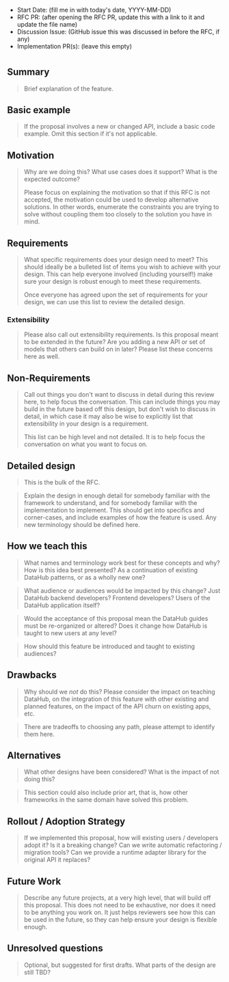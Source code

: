 - Start Date: (fill me in with today's date, YYYY-MM-DD)
- RFC PR: (after opening the RFC PR, update this with a link to it and update the file name)
- Discussion Issue: (GitHub issue this was discussed in before the RFC, if any)
- Implementation PR(s): (leave this empty)

# <RFC title>

## Summary

> Brief explanation of the feature.

## Basic example

> If the proposal involves a new or changed API, include a basic code example. Omit this section if it's not applicable.

## Motivation

> Why are we doing this? What use cases does it support? What is the expected outcome?
>
> Please focus on explaining the motivation so that if this RFC is not accepted, the motivation could be used to develop
> alternative solutions. In other words, enumerate the constraints you are trying to solve without coupling them too
> closely to the solution you have in mind.

## Requirements

> What specific requirements does your design need to meet? This should ideally be a bulleted list of items you wish to
> achieve with your design. This can help everyone involved (including yourself!) make sure your design is robust enough
> to meet these requirements.
>
> Once everyone has agreed upon the set of requirements for your design, we can use this list to review the detailed
> design.

### Extensibility

> Please also call out extensibility requirements. Is this proposal meant to be extended in the future? Are you adding a
> new API or set of models that others can build on in later? Please list these concerns here as well.

## Non-Requirements

> Call out things you don't want to discuss in detail during this review here, to help focus the conversation. This can
> include things you may build in the future based off this design, but don't wish to discuss in detail, in which case
> it may also be wise to explicitly list that extensibility in your design is a requirement.
>
> This list can be high level and not detailed. It is to help focus the conversation on what you want to focus on.

## Detailed design

> This is the bulk of the RFC.

> Explain the design in enough detail for somebody familiar with the framework to understand, and for somebody familiar
> with the implementation to implement. This should get into specifics and corner-cases, and include examples of how the
> feature is used. Any new terminology should be defined here.

## How we teach this

> What names and terminology work best for these concepts and why? How is this idea best presented? As a continuation of
> existing DataHub patterns, or as a wholly new one?

> What audience or audiences would be impacted by this change? Just DataHub backend developers? Frontend developers?
> Users of the DataHub application itself?

> Would the acceptance of this proposal mean the DataHub guides must be re-organized or altered? Does it change how
> DataHub is taught to new users at any level?

> How should this feature be introduced and taught to existing audiences?

## Drawbacks

> Why should we _not_ do this? Please consider the impact on teaching DataHub, on the integration of this feature with
> other existing and planned features, on the impact of the API churn on existing apps, etc.

> There are tradeoffs to choosing any path, please attempt to identify them here.

## Alternatives

> What other designs have been considered? What is the impact of not doing this?

> This section could also include prior art, that is, how other frameworks in the same domain have solved this problem.

## Rollout / Adoption Strategy

> If we implemented this proposal, how will existing users / developers adopt it? Is it a breaking change? Can we write
> automatic refactoring / migration tools? Can we provide a runtime adapter library for the original API it replaces?

## Future Work

> Describe any future projects, at a very high level, that will build off this proposal. This does not need to be
> exhaustive, nor does it need to be anything you work on. It just helps reviewers see how this can be used in the
> future, so they can help ensure your design is flexible enough.

## Unresolved questions

> Optional, but suggested for first drafts. What parts of the design are still TBD?

